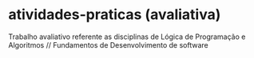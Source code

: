 # atividades-praticas (avaliativa)
 Trabalho avaliativo referente as disciplinas de Lógica de Programação e Algoritmos // Fundamentos de Desenvolvimento de software

